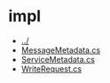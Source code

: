 # impl 

* [../](..)
* [MessageMetadata.cs](MessageMetadata.cs)
* [ServiceMetadata.cs](ServiceMetadata.cs)
* [WriteRequest.cs](WriteRequest.cs)
